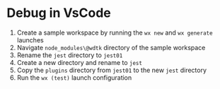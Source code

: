 # Debug in VsCode

1. Create a sample workspace by running the `wx new` and `wx generate` launches
1. Navigate `node_modules\@wdtk` directory of the sample workspace
1. Rename the `jest` directory to `jest01`
1. Create a new directory and rename to `jest`
1. Copy the `plugins` directory from `jest01` to the new `jest` directory
1. Run the `wx (test)` launch configuration
